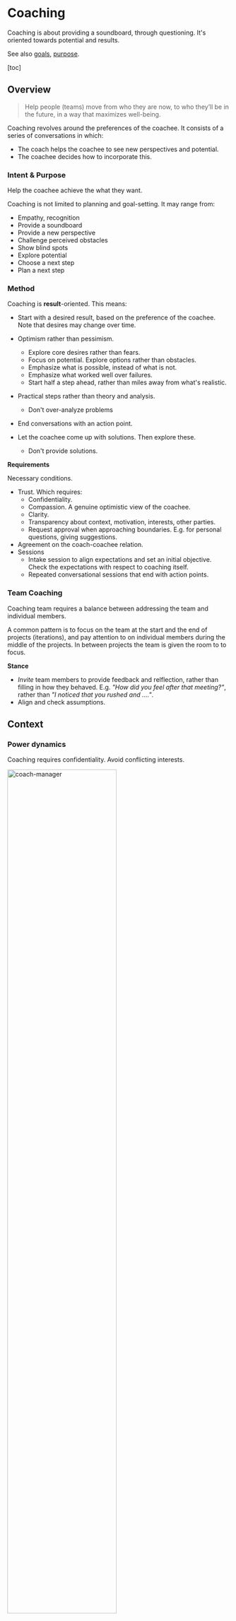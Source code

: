 # Coaching

Coaching is about providing a soundboard, through questioning. It's oriented towards potential and results.

See also [goals](../organization/goals.md), [purpose](activity/purpose.md).

[toc]

## Overview

> Help people (teams) move from who they are now, to who they’ll be in the future, in a way that maximizes well-being.

Coaching revolves around the preferences of the coachee. It consists of a series of conversations in which:

- The coach helps the coachee to see new perspectives and potential.
- The coachee decides how to incorporate this.

### Intent & Purpose

Help the coachee achieve the what they want.

Coaching is not limited to planning and goal-setting. It may range from:

- Empathy, recognition
- Provide a soundboard
- Provide a new perspective
- Challenge perceived obstacles
- Show blind spots
- Explore potential
- Choose a next step
- Plan a next step

### Method

Coaching is **result**-oriented. This means:

- Start with a desired result, based on the preference of the coachee. Note that desires may change over time.
- Optimism rather than pessimism.
  - Explore core desires rather than fears.
  - Focus on potential. Explore options rather than obstacles.
  - Emphasize what is possible, instead of what is not.
  - Emphasize what worked well over failures.
  - Start half a step ahead, rather than miles away from what's realistic.
- Practical steps rather than theory and analysis.
  - Don't over-analyze problems

- End conversations with an action point.
- Let the coachee come up with solutions. Then explore these.
  - Don't provide solutions.

**Requirements**

Necessary conditions.

- Trust. Which requires:
  - Confidentiality.
  - Compassion. A genuine optimistic view of the coachee.
  - Clarity.
  - Transparency about context, motivation, interests, other parties.
  - Request approval when approaching boundaries. E.g. for personal questions, giving suggestions.
- Agreement on the coach-coachee relation.
- Sessions
  - Intake session to align expectations and set an initial objective. Check the expectations with respect to coaching itself.
  - Repeated conversational sessions that end with action points.

### Team Coaching

Coaching team requires a balance between addressing the team and individual members.

A common pattern is to focus on the team at the start and the end of projects (iterations), and pay attention to on individual members during the middle of the projects. In between projects the team is given the room to to focus.

**Stance**

- *Invite* team members to provide feedback and relflection, rather than filling in how they behaved. E.g. *"How did you feel after that meeting?"*, rather than *"I noticed that you rushed and ...."*.
- Align and check assumptions.

## Context

### Power dynamics

Coaching requires confidentiality. Avoid conflicting interests.

<img src="../img/coach-manager.png" alt="coach-manager" style="width:70%;" />

**Anti-pattern**

Coach as a middlemen, between the employee and manager.

### Supporting roles

Differences between coaching, mentoring and consulting.

**Focus**

Differences in focus:

- Coaching: intersection of the subject and a *context*. E.g. an organization.

- Mentoring: intersection of the subject and a *domain*. E.g. a sport or craft.

![coach-mentor-goals](../img/coach-mentor-goals.png)

**Behaviour**

Differences in problem solving:

- Coaching: Help the subject to solve a problem.
  - Or, challenge the obstacle itself.
- Mentor: Show alternative approaches to a problem.
- Consultancy: Provide *a* solution for a problem. In addition to aligning and emphasizing the need for solutions.

|                 | Coach                             | Mentor                              | Consultant                       |
| --------------- | --------------------------------- | ----------------------------------- | -------------------------------- |
| **Focus**       | Personal (empathy)                | Domain                              | Diagnose problem                 |
| **Goal**        | Explore, improve self-awareness   | Training                            | Advice, second opinion           |
| **Attitude**    | Beginner's mind                   | Expert                              | Unbiased expert                  |
| **Method**      | Active listening<br />*What, how* | Teach, explain, <br />use analogies | Specific questions<br />*5x Why* |
| **Questioning** | Ask open questions                | Answer questions                    | Provide advice                   |
| **Mode**        | Facilitate subject                | Lead subject                        | Provide service to subject       |

## Conversations

Note

- First impressions have a strong effect on each other's perception and attitude.
- It takes time and effort to gain trust. Deep personal questions can be inappropriate if there is not enough trust.
- Conversations are about flow, rather than about steps.

For coaching conversations

- The other decides when they're ready to move further.
- Provide choices to the other. Request approval before giving advice, making suggestions, asking personal questions or changing topics.
- Verify assumptions.

### Templates

#### Grow model

[GROW](https://en.wikipedia.org/wiki/GROW_model) model.

<img src="../img/conversation-model-grow.png" alt="conversation-model-grow" style="width:60%;" />

#### Conversation Flow

Initially the ambition might not be clear. Facilitate the coachee to discover it.

**Flow**

After making contact, sitting down and small talk, continue to a deeper conversation.

- Start with the **context**. Learn about the environment.
- This often touches certain perceived **obstacles**. Listen to these, but do not dwell on them. Put them into perspective, challenge them or look past them. Explore what is possible.
- To look past obstacles it can help to moving the focus to either a **competency** or personal **value**. Emphasize these and explore how they can contribute to the coachee. Explore capabilities.
- Move back and forth to topics based on intuition. Zoom in and out by exploring (future) **ambition**.
- Eventually, move towards concrete, alternative **behaviour** that could help.
- Let the conversation end with action points. Check whether these match the preferences of the coachee.

<img src="../img/conversation-model.png" alt="conversation-model" style="width:70%;" />

**Side stepping**

> Read between the lines.

Pay attention to topics that are significant or that bring up emotions. These are keys to underlying factors. Be mindful of non-verbal clues.

- Linger on these topics. Avoid rushing a conversation. Dare to pause and be silent.
- Given a topic such as an event, consider both the resulting *behaviour* and the *experience* (feeling).
  - Effect: "How did that affect you?"
  - Behaviour: *"How did you react?"*
  - Feeling: *"How do you feel about that?"*
- Link these topics to the ambition. Explore how they relate to the ambition.

**Active listening**

Listen actively. Recognize the other. Be fully empathetic. Put yourself in the other's shoes, without judging.

- Note that communication is bidirectional. Be mindful of your own appearance (incl. nonverbal communication).

Tools

- Focussing
  - E.g. repeat a significant phrase. Address a relevant (nonverbal) signal.
- Exploring. This is useful when the other is sending multiple or mixed messages.
  - Summarize what was said.
  - Involving. Ask open questions.
  - Check assumptions.

**Values**

Typical values, categorized by direction:

- Integrity. Respect, fairness, justice. Transparency, honesty.
- Autonomy, independence, liberty.
- Self-actualitzation, creativity, challenge, purpose. Dynamic lifestyle.
- Social-economic position. E.g. status, influence, wealth. Static lifestyle.
- Security, safety.

**Associating and dissociating**

Different topics focus attention on different aspects of life. They help to associate and dissociate.

<img src="../img/conversation-reality-potentiality.png" alt="conversation-reality-potentiality" style="width:80%;" />

## Templates

**Compass**

Purpose: zoom in towards core values and motivation.

```markdown
- Context
- Static reality
 - Obstacles
 - Competence
 - Values
 - Ambition | big A
- Potential
 - Goal | petit a
```

**Qualities & Allergies**

Purpose: understand extreme forms of behaviour. See [communication-principles](communication-principles.md) and also [personality](personality.md).

```markdown
List of

- Quality (a trait)
  - Pitfalls of the quality. When there is too much of the quality.
  - Challenge: how to overcome the pittfall.
  - Allergy: the opposite of the quality.
```

<img src="../img/quality-risk-challenge.png" alt="quality-risk-challenge-allergy" style="width:60%;" />

**Needs (Maslow)**

Purpose: understand where desires come from.

```markdown
List of

- Inherent needs
  - Value. Based on difference.
  - Desire. Change difference.
  - Fear. Perceived risks.
```

**Actionable**

```
How likely do you feel/think this is to succeed? What would you need in addition?
How motivated are you on a scale from 0-10? Why not higher/lower?
```
